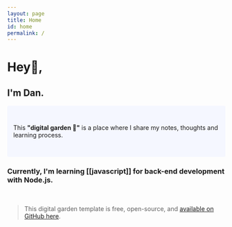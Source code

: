 ```yaml
---
layout: page
title: Home
id: home
permalink: /
---
```


# Hey👋, 
## I'm Dan.

<p style="padding: 3em 1em; background: #f5f7ff; border-radius: 4px;">
  This <span style="font-weight: bold">"digital garden 🌱"</span> is a place where I share my notes, thoughts and learning process. 
</p>

### Currently, I'm learning [[javascript]] for back-end development with Node.js.

<br/>

> This digital garden template is free, open-source, and [available on GitHub here](https://github.com/maximevaillancourt/digital-garden-jekyll-template).

<style>
  .wrapper {
    max-width: 46em;
  }
</style>

